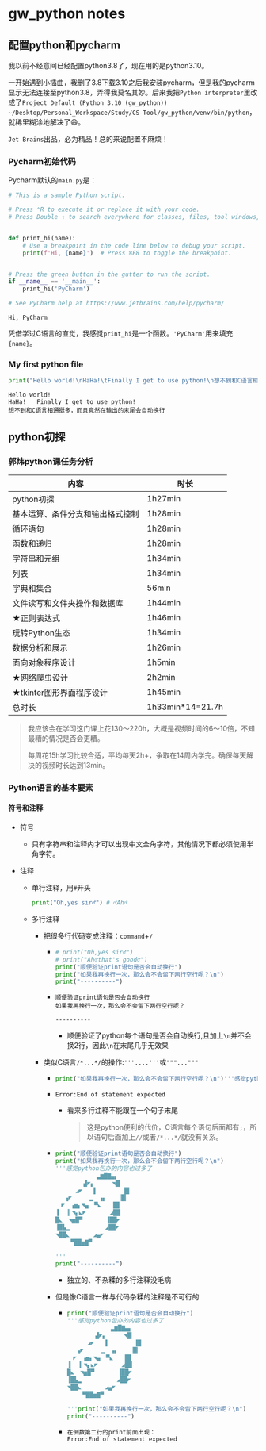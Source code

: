 # gw_python notes

## 配置python和pycharm

我以前不经意间已经配置python3.8了，现在用的是python3.10。

一开始遇到小插曲，我删了3.8下载3.10之后我安装pycharm，但是我的pycharm显示无法连接至python3.8，弄得我莫名其妙。后来我把`Python interpreter`里改成了`Project Default (Python 3.10 (gw_python)) ~/Desktop/Personal_Workspace/Study/CS Tool/gw_python/venv/bin/python`，就稀里糊涂地解决了😄。

`Jet Brains`出品，必为精品！总的来说配置不麻烦！

### Pycharm初始代码

Pycharm默认的`main.py`是：

```py
# This is a sample Python script.

# Press ⌃R to execute it or replace it with your code.
# Press Double ⇧ to search everywhere for classes, files, tool windows, actions, and settings.


def print_hi(name):
    # Use a breakpoint in the code line below to debug your script.
    print(f'Hi, {name}')  # Press ⌘F8 to toggle the breakpoint.


# Press the green button in the gutter to run the script.
if __name__ == '__main__':
    print_hi('PyCharm')

# See PyCharm help at https://www.jetbrains.com/help/pycharm/
```

```
Hi, PyCharm

```

凭借学过C语言的直觉，我感觉`print_hi`是一个函数。`'PyCharm'`用来填充`{name}`。

### My first python file

```py
print("Hello world!\nHaHa!\tFinally I get to use python!\n想不到和C语言相通挺多，而且竟然在输出的末尾会自动换行")
```

```
Hello world!
HaHa!	Finally I get to use python!
想不到和C语言相通挺多，而且竟然在输出的末尾会自动换行

```



## python初探

### 郭炜python课任务分析

| 内容                             | 时长             |
| -------------------------------- | ---------------- |
| python初探                       | 1h27min          |
| 基本运算、条件分支和输出格式控制 | 1h28min          |
| 循环语句                         | 1h28min          |
| 函数和递归                       | 1h28min          |
| 字符串和元组                     | 1h34min          |
| 列表                             | 1h34min          |
| 字典和集合                       | 56min            |
| 文件读写和文件夹操作和数据库     | 1h44min          |
| ★正则表达式                      | 1h46min          |
| 玩转Python生态                   | 1h34min          |
| 数据分析和展示                   | 1h26min          |
| 面向对象程序设计                 | 1h5min           |
| ★网络爬虫设计                    | 2h2min           |
| ★tkinter图形界面程序设计         | 1h45min          |
| 总时长                           | 1h33min*14=21.7h |

> 我应该会在学习这门课上花130～220h，大概是视频时间的6～10倍，不知最糟的情况是否会更糟。
>
> 每周花15h学习比较合适，平均每天2h+，争取在14周内学完。确保每天解决的视频时长达到13min。



### Python语言的基本要素

#### 符号和注释

* 符号

  * 只有字符串和注释内才可以出现中文全角字符，其他情况下都必须使用半角字符。

* 注释

  * 单行注释，用`#`开头

    ```py
    print("Oh,yes sir♂︎") # ♂Ah♂
    ```

  * 多行注释

    * 把很多行代码变成注释：`command`+`/`

      * ```py
        # print("Oh,yes sir♂︎")
        # print("Ah♂︎that's good♂︎")
        print("顺便验证print语句是否会自动换行")
        print("如果我再换行一次，那么会不会留下两行空行呢？\n")
        print("----------")
        ```

      * ```
        顺便验证print语句是否会自动换行
        如果我再换行一次，那么会不会留下两行空行呢？
        
        ----------
        
        ```

        * 顺便验证了python每个语句是否会自动换行,且加上`\n`并不会换2行，因此`\n`在末尾几乎无效果

    * 类似C语言`/*...*/`的操作:`'''....'''`或`"""..."""`

      * ```py
        print("如果我再换行一次，那么会不会留下两行空行呢？\n")'''感觉python包办的内容也过多了'''
        ```

      * ```
        Error:End of statement expected
        ```

        * 看来多行注释不能跟在一个句子末尾

          > 这是python便利的代价，C语言每个语句后面都有`;`，所以语句后面加上`//`或者`/*...*/`就没有关系。

      * ```py
        print("顺便验证print语句是否会自动换行")
        print("如果我再换行一次，那么会不会留下两行空行呢？\n")
        '''感觉python包办的内容也过多了
               　   ▃▆█▇▄▖
        　 　 　 ▟◤▖　　　◥█▎
           　 ◢◤　 ▐　　　 　▐▉
        　 ▗◤　　　▂　▗▖　　▕█▎
        　◤　▗▅▖◥▄　▀◣　　█▊
        ▐　▕▎◥▖◣◤　　　　◢██
        █◣　◥▅█▀　　　　▐██◤
        ▐█▙▂　　     　◢██◤
        ◥██◣　　　　◢▄◤
         　　▀██▅▇▀
        
        '''
        print("----------")
        ```

        * 独立的、不杂糅的多行注释没毛病

      * 但是像C语言一样与代码杂糅的注释是不可行的

        * ```py
          print("顺便验证print语句是否会自动换行")
          '''感觉python包办的内容也过多了
                 　  　▃▆█▇▄▖
          　 　 　 ▟◤▖　　　◥█▎
             　 ◢◤　 ▐　　　 　▐▉
          　 ▗◤　　　▂　▗▖　　▕█▎
          　◤　▗▅▖◥▄　▀◣　　█▊
          ▐　▕▎◥▖◣◤　　　　◢██
          █◣　◥▅█▀　　　　▐██◤
          ▐█▙▂　　     　◢██◤
          ◥██◣　　　　◢▄◤
           　　▀██▅▇▀
          
          '''print("如果我再换行一次，那么会不会留下两行空行呢？\n")
          print("----------")
          ```

        * ```
          在倒数第二行的print前面出现：
          Error:End of statement expected
          ```













































